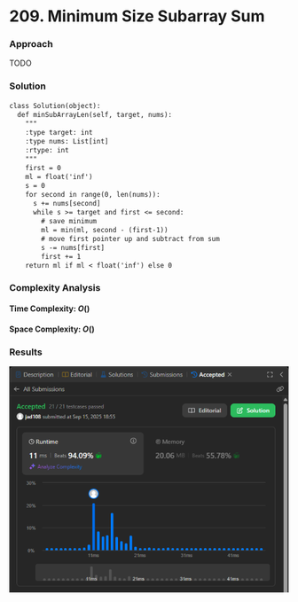 # 209. Minimum Size Subarray Sum

### Approach
TODO

### Solution
```
class Solution(object):
  def minSubArrayLen(self, target, nums):
    """
    :type target: int
    :type nums: List[int]
    :rtype: int
    """
    first = 0
    ml = float('inf')
    s = 0
    for second in range(0, len(nums)):
      s += nums[second]
      while s >= target and first <= second:
        # save minimum
        ml = min(ml, second - (first-1))
        # move first pointer up and subtract from sum
        s -= nums[first]
        first += 1
    return ml if ml < float('inf') else 0
```

### Complexity Analysis
#### Time Complexity: $O()$


#### Space Complexity: $O()$

### Results

![screenshot](/sliding_window/medium/209_min_size_subarray_sum/209_min_size_subarray_sum.png)
